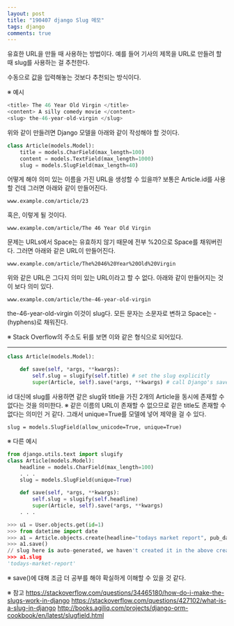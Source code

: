 ```yaml
---
layout: post
title: "190407 django Slug 메모"
tags: django
comments: true
---
```




유효한 URL을 만들 때 사용하는 방법이다. 예를 들어 기사의 제목을 URL로 만들려 할 때 slug를 사용하는 걸 추천한다.

수동으로 값을 입력해놓는 것보다 추천되는 방식이다.


※ 예시
```python
<title> The 46 Year Old Virgin </title>
<content> A silly comedy movie </content>
<slug> the-46-year-old-virgin </slug>
```
위와 같이 만들려면 Django 모델을 아래와 같이 작성해야 할 것이다.

```python
class Article(models.Model):
    title = models.CharField(max_length=100)
    content = models.TextField(max_length=1000)
    slug = models.SlugField(max_length=40)
```

어떻게 해야 의미 있는 이름을 가진 URL을 생성할 수 있을까? 보통은 Article.id를 사용할 건데 그러면 아래와 같이 만들어진다.

`www.example.com/article/23`

혹은, 이렇게 될 것이다.

`www.example.com/article/The 46 Year Old Virgin`

문제는 URLs에서 Space는 유효하지 않기 때문에 전부 %20으로 Space를 채워버린다. 그러면 아래와 같은 URL이 만들어진다.

`www.example.com/article/The%2046%20Year%20Old%20Virgin`

위와 같은 URL은 그다지 의미 있는 URL이라고 할 수 없다. 아래와 같이 만들어지는 것이 보다 의미 있다.

`www.example.com/article/the-46-year-old-virgin`

the-46-year-old-virgin 이것이 slug다. 모든 문자는 소문자로 변하고 Space는 -(hyphens)로 채워진다.

※ Stack Overflow의 주소도 뒤를 보면 이와 같은 형식으로 되어있다.

---

```python
class Article(models.Model):

    def save(self, *args, **kwargs):
        self.slug = slugify(self.title) # set the slug explicitly
        super(Article, self).save(*args, **kwargs) # call Django's save()
```

id 대신에 slug를 사용하면 같은 slug와 title을 가진 2개의 Article을 동시에 존재할 수 없다는 것을 의미한다.
※ 같은 이름의 URL이 존재할 수 없으므로 같은 title도 존재할 수 없다는 의미인 거 같다.
그래서 unique=True를 모델에 넣어 제약을 걸 수 있다.

`slug = models.SlugField(allow_unicode=True, unique=True)`

※ 다른 예시
```python
from django.utils.text import slugify
class Article(models.Model):
    headline = models.CharField(max_length=100)
    . . .
    slug = models.SlugField(unique=True)

    def save(self, *args, **kwargs):
        self.slug = slugify(self.headline)
        super(Article, self).save(*args, **kwargs)
    . . .

>>> u1 = User.objects.get(id=1)
>>> from datetime import date
>>> a1 = Article.objects.create(headline="todays market report", pub_date=date(2018, 3, 6), reporter=u1)
>>> a1.save()
// slug here is auto-generated, we haven't created it in the above create method.
>>> a1.slug
'todays-market-report'
```

※ save()에 대해 조금 더 공부를 해야 확실하게 이해할 수 있을 것 같다.

※ 참고
<https://stackoverflow.com/questions/34465180/how-do-i-make-the-slugs-work-in-django>
<https://stackoverflow.com/questions/427102/what-is-a-slug-in-django>
<http://books.agiliq.com/projects/django-orm-cookbook/en/latest/slugfield.html>
